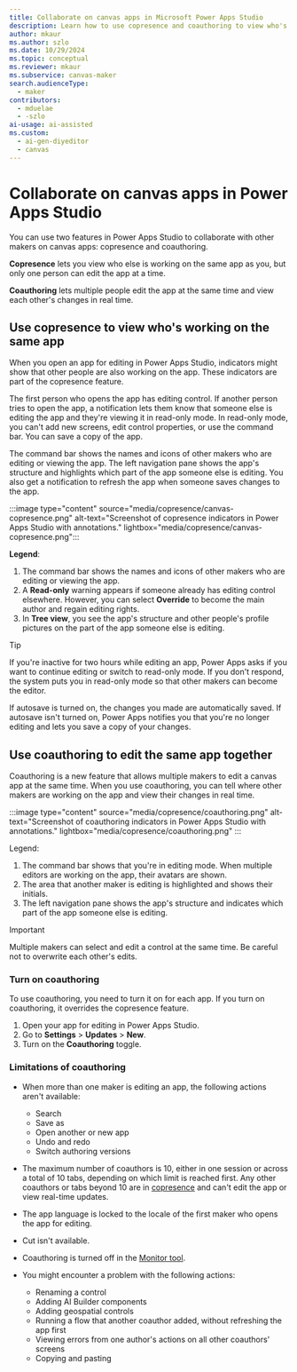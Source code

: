 ```yaml
---
title: Collaborate on canvas apps in Microsoft Power Apps Studio
description: Learn how to use copresence and coauthoring to view who's working on the same canvas app as you and edit it together in real time.
author: mkaur
ms.author: szlo
ms.date: 10/29/2024
ms.topic: conceptual
ms.reviewer: mkaur
ms.subservice: canvas-maker
search.audienceType: 
  - maker
contributors:
  - mduelae
  - -szlo
ai-usage: ai-assisted
ms.custom:
  - ai-gen-diyeditor
  - canvas
---
```


# Collaborate on canvas apps in Power Apps Studio

You can use two features in Power Apps Studio to collaborate with other makers on canvas apps: copresence and coauthoring.

**Copresence** lets you view who else is working on the same app as you, but only one person can edit the app at a time.

**Coauthoring** lets multiple people edit the app at the same time and view each other's changes in real time.

## Use copresence to view who's working on the same app

When you open an app for editing in Power Apps Studio, indicators might show that other people are also working on the app. These indicators are part of the copresence feature.

The first person who opens the app has editing control. If another person tries to open the app, a notification lets them know that someone else is editing the app and they're viewing it in read-only mode. In read-only mode, you can't add new screens, edit control properties, or use the command bar. You can save a copy of the app.

The command bar shows the names and icons of other makers who are editing or viewing the app. The left navigation pane shows the app's structure and highlights which part of the app someone else is editing. You also get a notification to refresh the app when someone saves changes to the app.

:::image type="content" source="media/copresence/canvas-copresence.png" alt-text="Screenshot of copresence indicators in Power Apps Studio with annotations." lightbox="media/copresence/canvas-copresence.png":::

**Legend**:

1. The command bar shows the names and icons of other makers who are editing or viewing the app.
1. A **Read-only** warning appears if someone already has editing control elsewhere. However, you can select **Override** to become the main author and regain editing rights.
1. In **Tree view**, you see the app's structure and other people's profile pictures on the part of the app someone else is editing.

> [!TIP]
> If you're inactive for two hours while editing an app, Power Apps asks if you want to continue editing or switch to read-only mode. If you don't respond, the system puts you in read-only mode so that other makers can become the editor.
>
> If autosave is turned on, the changes you made are automatically saved. If autosave isn't turned on, Power Apps notifies you that you're no longer editing and lets you save a copy of your changes.

## Use coauthoring to edit the same app together

Coauthoring is a new feature that allows multiple makers to edit a canvas app at the same time. When you use coauthoring, you can tell where other makers are working on the app and view their changes in real time.

:::image type="content" source="media/copresence/coauthoring.png" alt-text="Screenshot of coauthoring indicators in Power Apps Studio with annotations." lightbox="media/copresence/coauthoring.png" :::

Legend:

1. The command bar shows that you're in editing mode. When multiple editors are working on the app, their avatars are shown.
1. The area that another maker is editing is highlighted and shows their initials.
1. The left navigation pane shows the app's structure and indicates which part of the app someone else is editing.

> [!IMPORTANT]
> Multiple makers can select and edit a control at the same time. Be careful not to overwrite each other's edits.

### Turn on coauthoring

To use coauthoring, you need to turn it on for each app. If you turn on coauthoring, it overrides the copresence feature.

1. Open your app for editing in Power Apps Studio.
1. Go to **Settings** > **Updates** > **New**.
1. Turn on the **Coauthoring** toggle.

### Limitations of coauthoring

- When more than one maker is editing an app, the following actions aren't available:

  - Search
  - Save as
  - Open another or new app
  - Undo and redo
  - Switch authoring versions

- The maximum number of coauthors is 10, either in one session or across a total of 10 tabs, depending on which limit is reached first. Any other coauthors or tabs beyond 10 are in [copresence](#use-copresence-to-view-whos-working-on-the-same-app) and can't edit the app or view real-time updates.

- The app language is locked to the locale of the first maker who opens the app for editing.

- Cut isn't available.

- Coauthoring is turned off in the [Monitor tool](../monitor-overview.md).

- You might encounter a problem with the following actions:

  - Renaming a control
  - Adding AI Builder components
  - Adding geospatial controls
  - Running a flow that another coauthor added, without refreshing the app first
  - Viewing errors from one author's actions on all other coauthors' screens
  - Copying and pasting
